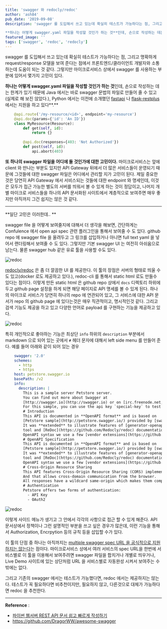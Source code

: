 ```yaml
---
title: 'swagger 와 redocly/redoc'
author: 'ash84'
pub_date: '2019-09-08'
description: 'swagger 를 도입해서 쓰고 있는데 확실히 테스트가 가능하다는 점, 그리고 명확하게 request/response 모델을 보여 준다는 점에서 프론트엔드/클라이언트 개발자와 소통하는데 도움이 되는 것 같다. 그렇지만 마이크로서비스 상에서  swagger 를 사용하는 부분에 있어서 몇가지 고민이 있다. 

**하나는 어떻게 swagger.yaml 파일을 작성할 것인가 하는 것**인데, 손으로 작성하는 데는 한계가 있기 때문에 Java 에서는 바로 swagger 문법의 파일로 만들어 줄 수 있고(실제로 해 보진 않았다.), Pytho'
featured_image: ''
tags: ['swagger', 'redoc', 'redocly']
---
```


swagger 를 도입해서 쓰고 있는데 확실히 테스트가 가능하다는 점, 그리고 명확하게 request/response 모델을 보여 준다는 점에서 프론트엔드/클라이언트 개발자와 소통하는데 도움이 되는 것 같다. 그렇지만 마이크로서비스 상에서  swagger 를 사용하는 부분에 있어서 몇가지 고민이 있다. 

**하나는 어떻게 swagger.yaml 파일을 작성할 것인가 하는 것**인데, 손으로 작성하는 데는 한계가 있기 때문에 Java 에서는 바로 swagger 문법의 파일로 만들어 줄 수 있고(실제로 해 보진 않았다.), Python 에서는 이전에 소개했던 [fastapi](https://fastapi.tiangolo.com/) 나 [flask-restplus](https://flask-restplus.readthedocs.io/en/stable/swagger.html) 에서는 지원을 하고 있다**.** 

```python
    @api.route('/my-resource/<id>', endpoint='my-resource')
    @api.doc(params={'id': 'An ID'})
    class MyResource(Resource):
        def get(self, id):
            return {}
    
        @api.doc(responses={403: 'Not Authorized'})
        def post(self, id):
            api.abort(403)
```

**또 하나의 swagger 파일을 어디에 둘 것인가에 대한 고민이다.** 마이크로서비스는 앞에 client 와 만나는 부분도 있지만 API Gateway 뒤에서 더 많은 서비스들이 운영되기 때문에 그것들에 대한 swagger 파일은 어디에서 관리할 지가 고민이 된다. 제일 중요한 것은 당연히 API Gateway 에서 서비스되는 것들에 대한 endpoint 와 명세인데, 이것은 모두가 접근 가능한 별도의 서버를 띄워서 볼 수 있게 하는 것이 정답이고, 나머지 개별 마이크로 서비스들을 하나의 API 문서화된 사이트에서 계층적으로 보여주면 매우 좋지만 아직까지 그건 쉽지는 않은 것 같다. 

---

**일단 고민은 이러한데.. **

swagger file 을 어떻게 보여줄지에 대해서 더 생각을 해보면, 간단하게는 Confulence 에서 open api spec 관련 플러그인을 통해서 보여줄 수 도 있다. github repo 에 swagger file 을 올려두고 그 링크를 삽입하거나 아니면 full text yaml 을 넣어서 랜더링해서 보여줄 수 도 있다. 그렇지만 기본 swagger UI 는 여전히 아쉬움으로 남는다. 물론 swagger hub 같은 유료 툴을 사용할 수도 있다. 

 ![redoc](https://live.staticflickr.com/65535/48697610823_6605ecce41_z.jpg)


[redocly/redoc](https://github.com/Redocly/redoc) 은 좀 더 깔끔한 UI 를 제공한다. 이 툴의 장점은 서버의 형태로 띄울 수도 있고(docker 로도 제공하고 있다.), redoc-cli 를 통해서 static html 로도 만들수 있다는 점이다. 이렇게 만든 static html 은 github repo 상에서 `docs` 디렉토리 하위에 두고 github page 설정을 하게 되면 해당 페이지로 API 명세를 볼 수 있게 된다. 하나의 마이크로 서비스가 당연히 하나의 repo 에 연관되어 있고, 그 서비스에 대한 API 문서가 repo 의 github page 에 있다는것은 매우 직관적이고, 명시적인것 같다. 그리고 검색 기능도 제공을 하고 있고 다양한 언어로 payload 를 구현하는 기능을 제공하고 있다. 

 ![redoc](https://live.staticflickr.com/65535/48697950606_6acd7c2b1b_z.jpg)
 

특히 개인적으로 좋아하는 기능은 최상단 `info` 하위의 `description`  부분에서 markdown 으로 되어 있는 곳에서 `#`  헤더 문자에 대해서 left side menu 를 만들어 준다. 예를 들어 아래와 같이 되어 있는 경우 

```yaml
    swagger: '2.0'
    schemes:
      - http
      - https
    host: petstore.swagger.io
    basePath: /v2
    info:
      description: |
        This is a sample server Petstore server.
        You can find out more about Swagger at
        [http://swagger.io](http://swagger.io) or on [irc.freenode.net, #swagger](http://swagger.io/irc/).
        For this sample, you can use the api key `special-key` to test the authorization filters.
        # Introduction
        This API is documented in **OpenAPI format** and is based on
        [Petstore sample](http://petstore.swagger.io/) provided by [swagger.io](http://swagger.io) team.
        It was **extended** to illustrate features of [generator-openapi-repo](https://github.com/Rebilly/generator-openapi-repo)
        tool and [ReDoc](https://github.com/Redocly/redoc) documentation. In addition to standard
        OpenAPI syntax we use a few [vendor extensions](https://github.com/Redocly/redoc/blob/master/docs/redoc-vendor-extensions.md).
        # OpenAPI Specification
        This API is documented in **OpenAPI format** and is based on
        [Petstore sample](http://petstore.swagger.io/) provided by [swagger.io](http://swagger.io) team.
        It was **extended** to illustrate features of [generator-openapi-repo](https://github.com/Rebilly/generator-openapi-repo)
        tool and [ReDoc](https://github.com/Redocly/redoc) documentation. In addition to standard
        OpenAPI syntax we use a few [vendor extensions](https://github.com/Redocly/redoc/blob/master/docs/redoc-vendor-extensions.md).
        # Cross-Origin Resource Sharing
        This API features Cross-Origin Resource Sharing (CORS) implemented in compliance with  [W3C spec](https://www.w3.org/TR/cors/).
        And that allows cross-domain communication from the browser.
        All responses have a wildcard same-origin which makes them completely public and accessible to everyone, including any code on any site.
        # Authentication
        Petstore offers two forms of authentication:
          - API Key
          - OAuth2
```

 ![redoc](https://live.staticflickr.com/65535/48697950766_032cf9d0b3_z.jpg)

이렇게 사이드 메뉴가 생기고 그 안에서 각각의 사항으로 접근 할 수 있게 해준다. API 문서상에서 정책이나 그런 설명적인 부분을 쓰고 싶은 경우가 많은데, 이런 기능을 통해서 Authorization, Encrpytion 등의 규칙 등을 삽입할 수가 있다. 

이 툴의 단점 중 하나는 아직까지는 [multiple swagger spec URL 을 공식적으로 지원하지는 않는다](https://github.com/Redocly/redoc/issues/605#issuecomment-412455541)는 점이다. 마이크로서비스 상에서 여러 서비스의 spec URL을 한번에 서비스별로 이 툴을 이용해서 보여주려면 swagger 파일을 합치거나 개별로 띄우거나, Live Demo 사이트에 있는 상단처럼 URL 을 서비스별로 자동완성 시켜서 보여주는 수 밖에는 없다.

그리고 기존의 swagger 에서는 테스트가 가능했다면, redoc 에서는 제공하지는 않는다. 테스트가 꼭 필요하다면 비추천이지만, 필요하지 않고, 다른것으로 대체가 가능하다면 redoc 을 추천한다.

---

**Reference** : 
- [파이썬 웹서버 REST API 문서 쉽고 빠르게 작성하기](https://www.slideshare.net/YongseonLee1/pycon-korea-2019-rest-api-document-generation-164504789) 
- https://github.com/DragorWW/awesome-swagger
